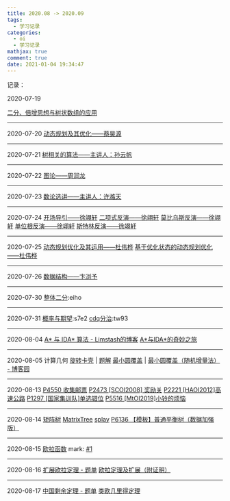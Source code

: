 ```yaml
---
title: 2020.08 -> 2020.09
tags:
  - 学习记录
categories:
  - oi
  - 学习记录
mathjax: true
comment: true
date: 2021-01-04 19:34:47
---
```


记录：
<!--more-->
2020-07-19

[二分、倍增思想与树状数组的应用](https://www.qizhishu.com/codeadmin/front/video/video.zhtml?TaskID=&VideoID=738edc2371734b64a8525d680bb99610&ChapterID=250201&ClazzID=565)


------------

2020-07-20
[动态规划及其优化——蔡昊源](https://www.qizhishu.com/codeadmin/front/video/video.zhtml?TaskID=&VideoID=89bef3933460437285bc0520378ef8a4&ChapterID=2B0201&ClazzID=567)


------------

2020-07-21
[树相关的算法——主讲人：孙云帆](https://www.qizhishu.com/codeadmin/front/video/video.zhtml?TaskID=&VideoID=b58d136156cd49448ba0fdd0cc13ae84&ChapterID=2G0201&ClazzID=572)


------------

2020-07-22
[图论——周润龙](https://www.qizhishu.com/codeadmin/front/video/video.zhtml?TaskID=&VideoID=b8bb46b62ecd4996afb096f267cd1660&ChapterID=2H0201&ClazzID=574)


------------

2020-07-23
[数论选讲——主讲人：许澔天](https://www.qizhishu.com/codeadmin/front/video/video.zhtml?TaskID=&VideoID=8b3fb697d8d1425ab31d9b9b624dd188&ChapterID=2J0201&ClazzID=581)


------------

2020-07-24
[开场导引——徐翊轩](https://www.qizhishu.com/codeadmin/front/video/video.zhtml?TaskID=&VideoID=08a22d6d89eb46dc99a7f873430627a1&ChapterID=260201&ClazzID=584)
[二项式反演——徐翊轩](https://www.qizhishu.com/codeadmin/front/video/video.zhtml?TaskID=&VideoID=380bd9208ae24ef68e72e8b3ad91dc0e&ChapterID=260202&ClazzID=584)
[莫比乌斯反演——徐翊轩](https://www.qizhishu.com/codeadmin/front/video/video.zhtml?TaskID=&VideoID=244ec9851c2b41efb507fa14d500784b&ChapterID=260203&ClazzID=584)
[单位根反演——徐翊轩](https://www.qizhishu.com/codeadmin/front/video/video.zhtml?TaskID=&VideoID=f97829ee65ac4aafa5618e426ed24f1c&ChapterID=260204&ClazzID=584)
[斯特林反演——徐翊轩](https://www.qizhishu.com/codeadmin/front/video/video.zhtml?TaskID=&VideoID=0c1b5b1a42064bd1838418f59e370f79&ChapterID=260205&ClazzID=584)


------------

2020-07-25
[动态规划优化及其运用——杜伟桦](https://www.qizhishu.com/codeadmin/front/video/video.zhtml?TaskID=&VideoID=07f30f1a4e7046de9fe1498688699eda&ChapterID=2I0201&ClazzID=586)
[基于优化状态的动态规划优化——杜伟桦](https://www.qizhishu.com/codeadmin/front/video/video.zhtml?TaskID=&VideoID=13138065bcca44469f01514fcada0f97&ChapterID=2I0202&ClazzID=586)


------------

2020-07-26
[数据结构——卞浏予](https://www.qizhishu.com/codeadmin/front/video/video.zhtml?TaskID=&VideoID=0f5e2fb984a44858b9f314d1d959b2a7&ChapterID=2N0201&ClazzID=588)


------------

2020-07-30
[整体二分](https://rubbish_game.coding.net/s/b8e9ff14-535a-4331-b1e0-f63570c11e4f):eiho


------------

2020-07-31
[概率与期望](https://ycp.coding.net/s/d69b3a70-9f99-46df-9323-26f0bf6ea7c3):s7e2
[cdq分治](https://ycp.coding.net/s/cbda97d7-46e3-4c33-8771-5fd5626447fb):tw93


------------

2020-08-04
[A\* 与 IDA\* 算法 - Limstash的博客](https://www.limstash.com/articles/201811/1092#_SCOI2005)
[A\*与IDA\*的奇妙之旅](https://blog.csdn.net/zhangjianjunab/article/details/83573092)


------------

2020-08-05 计算几何
[旋转卡壳](https://www.luogu.com.cn/problem/P1452) | [题解](https://www.cnblogs.com/cjyyb/p/7260913.html)
[最小圆覆盖](https://www.luogu.com.cn/problem/P1742) | [最小圆覆盖（随机增量法） - 博客园](https://www.cnblogs.com/wyy11/p/13052410.html)

----
2020-08-13
[P4550 收集邮票](https://ycp.blog.luogu.org/p4550-review)
[P2473 \[SCOI2008\] 奖励关](https://ycp.blog.luogu.org/p2473-review)
[P2221 \[HAOI2012\]高速公路](https://ycp.blog.luogu.org/p2221-review)
[P1297 \[国家集训队\]单选错位](https://ycp.blog.luogu.org/p1297-review)
[P5516 \[MtOI2019\]小铃的烦恼](https://www.luogu.com.cn/problem/P5516)

----
2020-08-14
[矩阵树](https://blog.csdn.net/wennitao222/article/details/89968272)
[MatrixTree](https://www.cnblogs.com/twilight-sx/p/9064208.html)
[splay](https://www.luogu.com.cn/blog/pks-LOVING/more-senior-data-structure-te-bie-qian-di-qian-tan-splay)
[P6136 【模板】普通平衡树（数据加强版）](https://www.luogu.com.cn/problem/P6136)

---
2020-08-15
[欧拉函数](https://oi-wiki.org/math/euler/)
mark: [#1](https://oi-wiki.org/math/euler/#_2)


---
2020-08-16
[扩展欧拉定理 - 题单](https://www.luogu.com.cn/training/18254)
[欧拉定理及扩展（附证明）](https://blog.csdn.net/can919/article/details/82318115)

---
2020-08-17
[中国剩余定理 - 题单](https://www.luogu.com.cn/training/18315)
[类欧几里得定理](https://www.cnblogs.com/KatouKatou/p/9745998.html)

